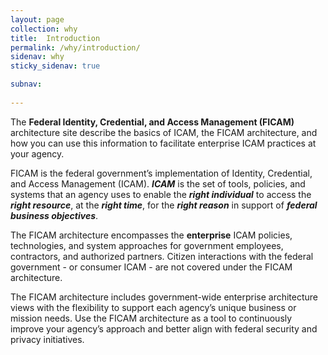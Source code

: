 ```yaml
---
layout: page
collection: why
title:  Introduction
permalink: /why/introduction/
sidenav: why
sticky_sidenav: true

subnav:
  
---
```


The __Federal Identity, Credential, and Access Management (FICAM)__ architecture site describe the basics of ICAM, the FICAM architecture, and how you can use this information to facilitate enterprise ICAM practices at your agency.

FICAM is the federal government’s implementation of Identity, Credential, and Access Management (ICAM). *__ICAM__* is the set of tools, policies, and systems that an agency uses to enable the *__right individual__* to access the *__right resource__*, at the *__right time__*, for the *__right reason__* in support of *__federal business objectives__*.

The FICAM architecture encompasses the __enterprise__ ICAM policies, technologies, and system approaches for government employees, contractors, and authorized partners. Citizen interactions with the federal government - or consumer ICAM - are not covered under the FICAM architecture.

The FICAM architecture includes government-wide enterprise architecture views with the flexibility to support each agency’s unique business or mission needs. Use the FICAM architecture as a tool to continuously improve your agency’s approach and better align with federal security and privacy initiatives.
